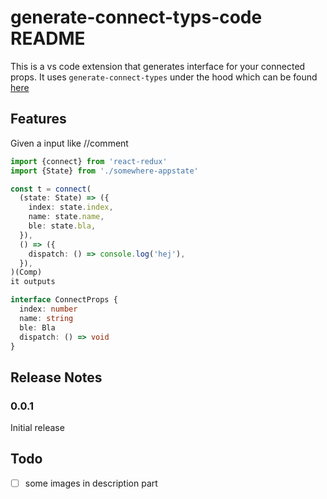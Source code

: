 # generate-connect-typs-code README

This is a vs code extension that generates interface for your connected props. It uses `generate-connect-types` under the hood
which can be found [here](https://github.com/alexdriaguine/generate-connect-types)

## Features

Given a input like
//comment
```typescript
import {connect} from 'react-redux'
import {State} from './somewhere-appstate'

const t = connect(
  (state: State) => ({
    index: state.index,
    name: state.name,
    ble: state.bla,
  }),
  () => ({
    dispatch: () => console.log('hej'),
  }),
)(Comp)
it outputs

interface ConnectProps {
  index: number
  name: string
  ble: Bla
  dispatch: () => void
}
```

## Release Notes

### 0.0.1

Initial release

## Todo
- [ ] some images in description part

